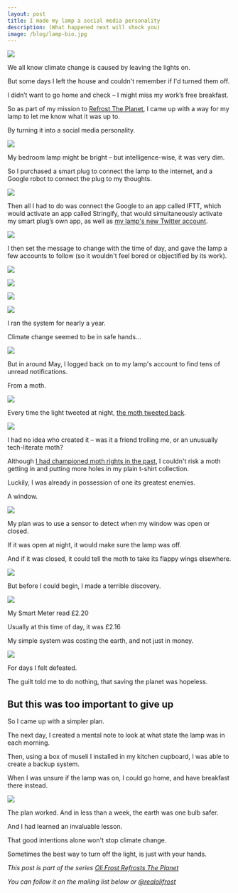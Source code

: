 ```yaml
---
layout: post
title: I made my lamp a social media personality
description: (What happened next will shock you)
image: /blog/lamp-bio.jpg
---
```


![](/blog/lamp-bedside.jpg)

We all know climate change is caused by leaving the lights on.

But some days I left the house and couldn't remember if I'd turned them off.

I didn’t want to go home and check – I might miss my work’s free breakfast.

So as part of my mission to [Refrost The Planet](/blog/refrost-the-planet/), I came up with a way for my lamp to let me know what it was up to.

By turning it into a social media personality.

![](/blog/lamp-bio.jpg)

My bedroom lamp might be bright – but intelligence-wise, it was very dim.

So I purchased a smart plug to connect the lamp to the internet, and a Google robot to connect the plug to my thoughts.

![](/blog/lamp-setup.jpg)

Then all I had to do was connect the Google to an app called IFTT, which would activate an app called Stringify, that would simultaneously activate my smart plug’s own app, as well as [my lamp's new Twitter account](https://twitter.com/lampy08).

![](/blog/lamp-system.jpg)

I then set the message to change with the time of day, and gave the lamp a few accounts to follow (so it wouldn't feel bored or objectified by its work).

![](/blog/lamp-tweet.jpg)

![](/blog/lamp-tweetnight.jpg)

![](/blog/lamp-recruiting.jpg)

![](/blog/lamp-profilepic.jpg)

I ran the system for nearly a year.

Climate change seemed to be in safe hands…

![](/blog/lamp-tweetstime.jpg)

But in around May, I logged back on to my lamp's account to find tens of unread notifications.

From a moth.

![](/blog/lamp-moth.jpg)

Every time the light tweeted at night, [the moth tweeted back](https://twitter.com/haroldmoth).

![](/blog/lamp-mothtweets.jpg)

I had no idea who created it – was it a friend trolling me, or an unusually tech-literate moth?

Although [I had championed moth rights in the past](/blog/moth-sanctuary/), I couldn't risk a moth getting in and putting more holes in my plain t-shirt collection.


Luckily, I was already in possession of one its greatest enemies.

A window.

![](/blog/lamp-windowprofile.jpg)

My plan was to use a sensor to detect when my window was open or closed.

If it was open at night, it would make sure the lamp was off.

And if it was closed, it could tell the moth to take its flappy wings elsewhere.

![](/blog/lamp-window-tweet.jpg)

But before I could begin, I made a terrible discovery.

![](/blog/lamp-meter.jpg)

My Smart Meter read £2.20

Usually at this time of day, it was £2.16

My simple system was costing the earth, and not just in money.

![](/blog/lamp-plugs.jpg)

For days I felt defeated.

The guilt told me to do nothing, that saving the planet was hopeless.

## But this was too important to give up

So I came up with a simpler plan.

The next day, I created a mental note to look at what state the lamp was in each morning.

Then, using a box of museli I installed in my kitchen cupboard, I was able to create a backup system.

When I was unsure if the lamp was on, I could go home, and have breakfast there instead.

![](/blog/lamp-museli.jpg)

The plan worked. And in less than a week, the earth was one bulb safer.

And I had learned an invaluable lesson.

That good intentions alone won't stop climate change.

Sometimes the best way to turn off the light, is just with your hands.  

*This post is part of the series [Oli Frost Refrosts The Planet](/blog/refrost-the-planet)*

*You can follow it on the mailing list below or [@realolifrost](http://instagram.com/realolifrost)*
